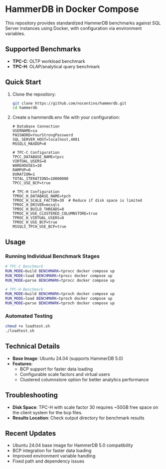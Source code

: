 # HammerDB in Docker Compose

This repository provides standardized HammerDB benchmarks against SQL Server instances using Docker, with configuration via environment variables.

## Supported Benchmarks
- **TPC-C**: OLTP workload benchmark
- **TPC-H**: OLAP/analytical query benchmark

## Quick Start

1. Clone the repository:
   ```bash
   git clone https://github.com/nocentino/hammerdb.git
   cd hammerdb
   ```

2. Create a hammerdb.env file with your configuration:
   ```env
   # Database Connection
   USERNAME=sa
   PASSWORD=YourStrongPassword
   SQL_SERVER_HOST=localhost,4001
   MSSQLS_MAXDOP=0

   # TPC-C Configuration
   TPCC_DATABASE_NAME=tpcc
   VIRTUAL_USERS=8
   WAREHOUSES=10
   RAMPUP=0
   DURATION=1
   TOTAL_ITERATIONS=10000000
   TPCC_USE_BCP=true

   # TPC-H Configuration
   TPROC_H_DATABASE_NAME=tpch
   TPROC_H_SCALE_FACTOR=30  # Reduce if disk space is limited
   TPROC_H_DRIVER=mssqls
   TPROC_H_BUILD_THREADS=8
   TPROC_H_USE_CLUSTERED_COLUMNSTORE=true
   TPROC_H_VIRTUAL_USERS=8
   TPROC_H_USE_BCP=true
   MSSQLS_TPCH_USE_BCP=true
   ```

## Usage

### Running Individual Benchmark Stages
```bash
# TPC-C Benchmark
RUN_MODE=build BENCHMARK=tprocc docker compose up
RUN_MODE=load BENCHMARK=tprocc docker compose up
RUN_MODE=parse BENCHMARK=tprocc docker compose up

# TPC-H Benchmark
RUN_MODE=build BENCHMARK=tproch docker compose up
RUN_MODE=load BENCHMARK=tproch docker compose up
RUN_MODE=parse BENCHMARK=tproch docker compose up
```

### Automated Testing
```bash
chmod +x loadtest.sh
./loadtest.sh
```

## Technical Details

- **Base Image**: Ubuntu 24.04 (supports HammerDB 5.0)
- **Features**: 
  - BCP support for faster data loading
  - Configurable scale factors and virtual users
  - Clustered columnstore option for better analytics performance

## Troubleshooting

- **Disk Space**: TPC-H with scale factor 30 requires ~50GB free space on the client system for the bcp files.
- **Results Location**: Check output directory for benchmark results

## Recent Updates
- Ubuntu 24.04 base image for HammerDB 5.0 compatibility
- BCP integration for faster data loading
- Improved environment variable handling
- Fixed path and dependency issues